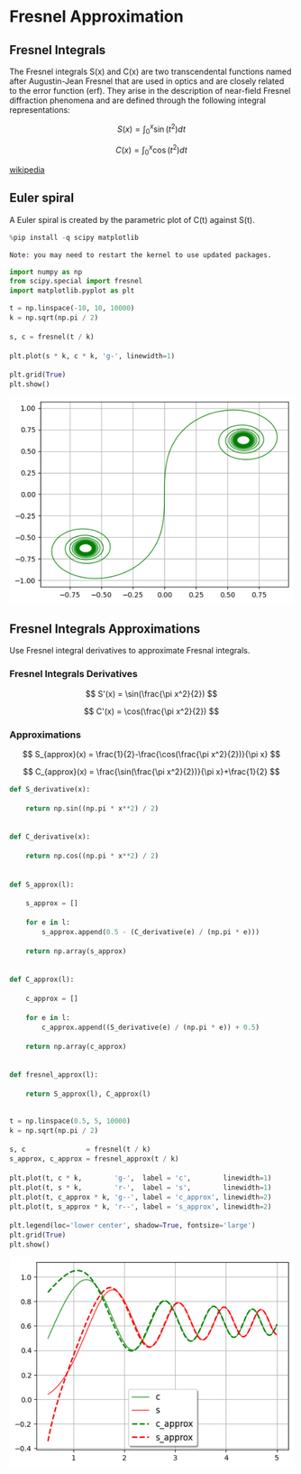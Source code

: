 # Fresnel Approximation

## Fresnel Integrals

The Fresnel integrals S(x) and C(x) are two transcendental functions named after Augustin-Jean Fresnel that are used in optics and are closely related to the error function (erf). They arise in the description of near-field Fresnel diffraction phenomena and are defined through the following integral representations:

$$ S(x) = \int_0^x \sin(t^2) dt $$

$$ C(x) = \int_0^x \cos(t^2) dt $$

[wikipedia](https://en.wikipedia.org/wiki/Fresnel_integral)

## Euler spiral

A Euler spiral is created by the parametric plot of C(t) against S(t).



```python
%pip install -q scipy matplotlib
```

    Note: you may need to restart the kernel to use updated packages.



```python
import numpy as np
from scipy.special import fresnel
import matplotlib.pyplot as plt
```


```python
t = np.linspace(-10, 10, 10000)
k = np.sqrt(np.pi / 2)

s, c = fresnel(t / k)

plt.plot(s * k, c * k, 'g-', linewidth=1)

plt.grid(True)
plt.show()
```


    
![png](Fresnel_integral_approximation_files/Fresnel_integral_approximation_4_0.png)
    


## Fresnel Integrals Approximations

Use Fresnel integral derivatives to approximate Fresnal integrals.

### Fresnel Integrals Derivatives

$$ S'(x) = \sin(\frac{\pi x^2}{2}) $$

$$ C'(x) = \cos(\frac{\pi x^2}{2}) $$

### Approximations

$$ S_{approx}(x) = \frac{1}{2}-\frac{\cos(\frac{\pi x^2}{2})}{\pi x} $$

$$ C_{approx}(x) = \frac{\sin(\frac{\pi x^2}{2})}{\pi x}+\frac{1}{2} $$




```python
def S_derivative(x):
    
    return np.sin((np.pi * x**2) / 2)


def C_derivative(x):
    
    return np.cos((np.pi * x**2) / 2)


def S_approx(l):

    s_approx = []
    
    for e in l:
        s_approx.append(0.5 - (C_derivative(e) / (np.pi * e)))
        
    return np.array(s_approx)


def C_approx(l):

    c_approx = []
    
    for e in l:
        c_approx.append((S_derivative(e) / (np.pi * e)) + 0.5)
        
    return np.array(c_approx)


def fresnel_approx(l):

    return S_approx(l), C_approx(l)
    
```


```python
t = np.linspace(0.5, 5, 10000)
k = np.sqrt(np.pi / 2)

s, c               = fresnel(t / k)
s_approx, c_approx = fresnel_approx(t / k)

plt.plot(t, c * k,        'g-',  label = 'c',        linewidth=1)
plt.plot(t, s * k,        'r-',  label = 's',        linewidth=1)
plt.plot(t, c_approx * k, 'g--', label = 'c_approx', linewidth=2)
plt.plot(t, s_approx * k, 'r--', label = 's_approx', linewidth=2)

plt.legend(loc='lower center', shadow=True, fontsize='large')
plt.grid(True)
plt.show()
```


    
![png](Fresnel_integral_approximation_files/Fresnel_integral_approximation_7_0.png)
    



```python

```
